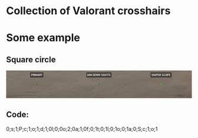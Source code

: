 # Collection of Valorant crosshairs

# Some example

## Square circle
![alt text](https://github.com/Eliesmbr/val-crosshair/blob/main/pictures/3.PNG?raw=true)
## Code:
0;s;1;P;c;1;o;1;d;1;0l;0;0o;2;0a;1;0f;0;1t;0;1l;0;1o;0;1a;0;S;c;1;o;1